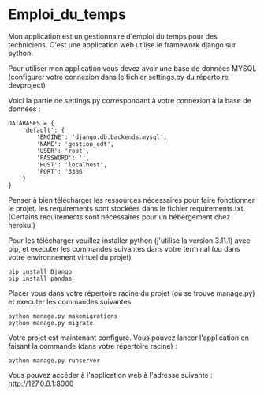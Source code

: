 # Emploi_du_temps

Mon application est un gestionnaire d'emploi du temps pour des techniciens. C'est une application web utilise le framework django sur python.

Pour utiliser mon application vous devez avoir une base de données MYSQL (configurer votre connexion dans le fichier settings.py du répertoire devproject)

Voici la partie de settings.py correspondant à votre connexion à la base de données :
```
DATABASES = {
    'default': {
        'ENGINE': 'django.db.backends.mysql',
        'NAME': 'gestion_edt',
        'USER': 'root',
        'PASSWORD': '',
        'HOST': 'localhost',
        'PORT': '3306'
    }
}
```

Penser à bien télécharger les ressources nécessaires pour faire fonctionner le projet. les requirements sont stockées dans le fichier requirements.txt. (Certains requirements sont nécessaires pour un hébergement chez heroku.)

Pour les télécharger veuillez installer python (j'utilise la version 3.11.1) avec pip,
et executer les commandes suivantes dans votre terminal (ou dans votre environnement virtuel du projet) 

```
pip install Django
pip install pandas
```

Placer vous dans votre répertoire racine du projet (où se trouve manage.py) et executer les commandes suivantes
```
python manage.py makemigrations
python manage.py migrate
```

Votre projet est maintenant configuré. Vous pouvez lancer l'application en faisant la commande (dans votre répertoire racine) :
```
python manage.py runserver
```

Vous pouvez accéder à l'application web à l'adresse suivante : http://127.0.0.1:8000
